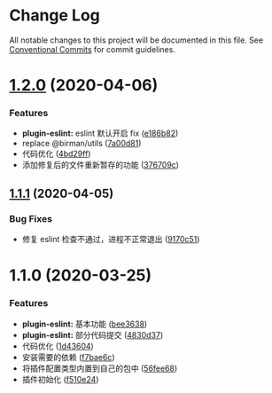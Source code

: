 # Change Log

All notable changes to this project will be documented in this file.
See [Conventional Commits](https://conventionalcommits.org) for commit guidelines.

# [1.2.0](https://github.com/walrusjs/plugins/compare/@walrus/plugin-eslint@1.1.1...@walrus/plugin-eslint@1.2.0) (2020-04-06)

### Features

- **plugin-eslint:** eslint 默认开启 fix ([e186b82](https://github.com/walrusjs/plugins/commit/e186b826dc5b0023edb58d2b097f2276486a3b9e))
- replace @birman/utils ([7a00d81](https://github.com/walrusjs/plugins/commit/7a00d81f4c85249e37686d8b9b5905db9968f5a1))
- 代码优化 ([4bd29ff](https://github.com/walrusjs/plugins/commit/4bd29ff6b2735f099ab75d28b8573b25144289e4))
- 添加修复后的文件重新暂存的功能 ([376709c](https://github.com/walrusjs/plugins/commit/376709c3b1a2d4127d858cc1c507bdee54437cb5))

## [1.1.1](https://github.com/walrusjs/plugins/compare/@walrus/plugin-eslint@1.1.0...@walrus/plugin-eslint@1.1.1) (2020-04-05)

### Bug Fixes

- 修复 eslint 检查不通过，进程不正常退出 ([9170c51](https://github.com/walrusjs/plugins/commit/9170c513acae0b296b14dbc457643571385651f5))

# 1.1.0 (2020-03-25)

### Features

- **plugin-eslint:** 基本功能 ([bee3638](https://github.com/walrusjs/plugins/commit/bee3638434a6f161798a636acbd15811cc4bc59e))
- **plugin-eslint:** 部分代码提交 ([4830d37](https://github.com/walrusjs/plugins/commit/4830d3795a925f41402b50650f4260eec56458b8))
- 代码优化 ([1d43604](https://github.com/walrusjs/plugins/commit/1d43604f5eb62607e1da789629c83e46b44fd0ee))
- 安装需要的依赖 ([f7bae6c](https://github.com/walrusjs/plugins/commit/f7bae6c49f94062356484791dfefb56f41796dac))
- 将插件配置类型内置到自己的包中 ([56fee68](https://github.com/walrusjs/plugins/commit/56fee684da4f5cf400dcff1bfbe513b55aa3eace))
- 插件初始化 ([f510e24](https://github.com/walrusjs/plugins/commit/f510e24139c284ed8b6aa00ed030bf286ae3e52c))
